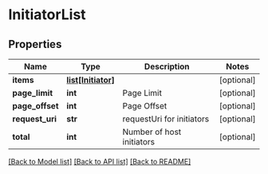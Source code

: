 # InitiatorList

## Properties
Name | Type | Description | Notes
------------ | ------------- | ------------- | -------------
**items** | [**list[Initiator]**](Initiator.md) |  | [optional] 
**page_limit** | **int** | Page Limit | [optional] 
**page_offset** | **int** | Page Offset | [optional] 
**request_uri** | **str** | requestUri for initiators | [optional] 
**total** | **int** | Number of host initiators | [optional] 

[[Back to Model list]](../README.md#documentation-for-models) [[Back to API list]](../README.md#documentation-for-api-endpoints) [[Back to README]](../README.md)


